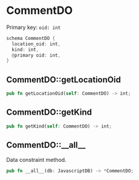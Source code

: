 # CommentDO

Primary key: `oid: int`

```rust
schema CommentDO {
  location_oid: int,
  kind: int,
  @primary oid: int,
}
```
## CommentDO::getLocationOid

```rust
pub fn getLocationOid(self: CommentDO) -> int;
```
## CommentDO::getKind

```rust
pub fn getKind(self: CommentDO) -> int;
```
## CommentDO::\_\_all\_\_

Data constraint method.

```rust
pub fn __all__(db: JavascriptDB) -> *CommentDO;
```
